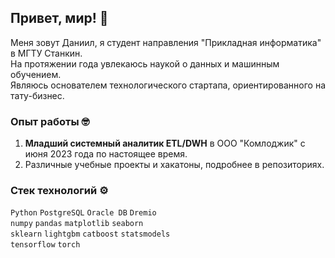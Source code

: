 ## Привет, мир! 👋
Меня зовут Даниил, я студент направления "Прикладная информатика" в МГТУ Станкин.  
На протяжении года увлекаюсь наукой о данных и машинным обучением.  
Являюсь основателем технологического стартапа, ориентированного на тату-бизнес.

### Опыт работы 🤓
1. **Младший системный аналитик ETL/DWH** в ООО "Комлоджик" с июня 2023 года по настоящее время.
3. Различные учебные проекты и хакатоны, подробнее в репозиториях.

### Стек технологий ⚙️
`Python` `PostgreSQL` `Oracle DB` `Dremio`  
`numpy` `pandas` `matplotlib` `seaborn`  
`sklearn` `lightgbm` `catboost` `statsmodels`  
`tensorflow` `torch`
